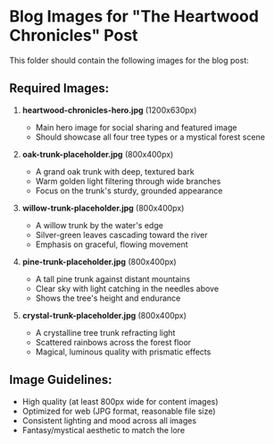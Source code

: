 # Blog Images for "The Heartwood Chronicles" Post

This folder should contain the following images for the blog post:

## Required Images:

1. **heartwood-chronicles-hero.jpg** (1200x630px)
   - Main hero image for social sharing and featured image
   - Should showcase all four tree types or a mystical forest scene

2. **oak-trunk-placeholder.jpg** (800x400px)
   - A grand oak trunk with deep, textured bark
   - Warm golden light filtering through wide branches
   - Focus on the trunk's sturdy, grounded appearance

3. **willow-trunk-placeholder.jpg** (800x400px)
   - A willow trunk by the water's edge
   - Silver-green leaves cascading toward the river
   - Emphasis on graceful, flowing movement

4. **pine-trunk-placeholder.jpg** (800x400px)
   - A tall pine trunk against distant mountains
   - Clear sky with light catching in the needles above
   - Shows the tree's height and endurance

5. **crystal-trunk-placeholder.jpg** (800x400px)
   - A crystalline tree trunk refracting light
   - Scattered rainbows across the forest floor
   - Magical, luminous quality with prismatic effects

## Image Guidelines:
- High quality (at least 800px wide for content images)
- Optimized for web (JPG format, reasonable file size)
- Consistent lighting and mood across all images
- Fantasy/mystical aesthetic to match the lore
